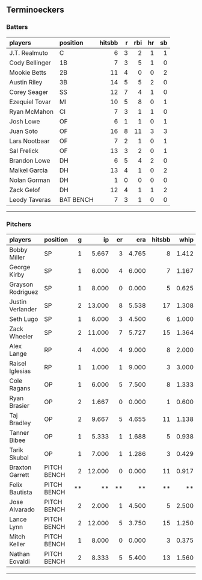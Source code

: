 ## Terminoeckers

### Batters

 
|players        |position  | hitsbb|  r| rbi| hr| sb| 
|:--------------|:---------|------:|--:|---:|--:|--:| 
|J.T. Realmuto  |C         |      6|  3|   2|  1|  1| 
|Cody Bellinger |1B        |      7|  3|   5|  1|  0| 
|Mookie Betts   |2B        |     11|  4|   0|  0|  2| 
|Austin Riley   |3B        |     14|  5|   5|  2|  0| 
|Corey Seager   |SS        |     12|  7|   4|  1|  0| 
|Ezequiel Tovar |MI        |     10|  5|   8|  0|  1| 
|Ryan McMahon   |CI        |      7|  3|   1|  1|  0| 
|Josh Lowe      |OF        |      6|  1|   1|  0|  1| 
|Juan Soto      |OF        |     16|  8|  11|  3|  3| 
|Lars Nootbaar  |OF        |      7|  2|   1|  0|  1| 
|Sal Frelick    |OF        |     13|  3|   2|  0|  1| 
|Brandon Lowe   |DH        |      6|  5|   4|  2|  0| 
|Maikel Garcia  |DH        |     13|  4|   1|  0|  2| 
|Nolan Gorman   |DH        |      1|  0|   0|  0|  0| 
|Zack Gelof     |DH        |     12|  4|   1|  1|  2| 
|Leody Taveras  |BAT BENCH |      7|  3|   1|  0|  0| 

* * *

### Pitchers

 
|players           |position    |  g|     ip| er|   era| hitsbb|  whip| so|  w| sv| 
|:-----------------|:-----------|--:|------:|--:|-----:|------:|-----:|--:|--:|--:| 
|Bobby Miller      |SP          |  1|  5.667|  3| 4.765|      8| 1.412|  7|  1|  0| 
|George Kirby      |SP          |  1|  6.000|  4| 6.000|      7| 1.167|  7|  0|  0| 
|Grayson Rodriguez |SP          |  1|  8.000|  0| 0.000|      5| 0.625|  7|  1|  0| 
|Justin Verlander  |SP          |  2| 13.000|  8| 5.538|     17| 1.308| 12|  0|  0| 
|Seth Lugo         |SP          |  1|  6.000|  3| 4.500|      6| 1.000|  7|  1|  0| 
|Zack Wheeler      |SP          |  2| 11.000|  7| 5.727|     15| 1.364|  9|  1|  0| 
|Alex Lange        |RP          |  4|  4.000|  4| 9.000|      8| 2.000|  4|  1|  1| 
|Raisel Iglesias   |RP          |  1|  1.000|  1| 9.000|      3| 3.000|  1|  1|  0| 
|Cole Ragans       |OP          |  1|  6.000|  5| 7.500|      8| 1.333|  7|  0|  0| 
|Ryan Brasier      |OP          |  2|  1.667|  0| 0.000|      1| 0.600|  3|  0|  0| 
|Taj Bradley       |OP          |  2|  9.667|  5| 4.655|     11| 1.138| 13|  0|  0| 
|Tanner Bibee      |OP          |  1|  5.333|  1| 1.688|      5| 0.938|  4|  0|  0| 
|Tarik Skubal      |OP          |  1|  7.000|  1| 1.286|      3| 0.429|  9|  1|  0| 
|Braxton Garrett   |PITCH BENCH |  2| 12.000|  0| 0.000|     11| 0.917| 14|  1|  0| 
|Felix Bautista    |PITCH BENCH | **|     **| **|    **|     **|    **| **| **| **| 
|Jose Alvarado     |PITCH BENCH |  2|  2.000|  1| 4.500|      5| 2.500|  3|  0|  1| 
|Lance Lynn        |PITCH BENCH |  2| 12.000|  5| 3.750|     15| 1.250|  9|  2|  0| 
|Mitch Keller      |PITCH BENCH |  1|  8.000|  0| 0.000|      3| 0.375|  7|  1|  0| 
|Nathan Eovaldi    |PITCH BENCH |  2|  8.333|  5| 5.400|     13| 1.560|  6|  0|  0| 


* * *


